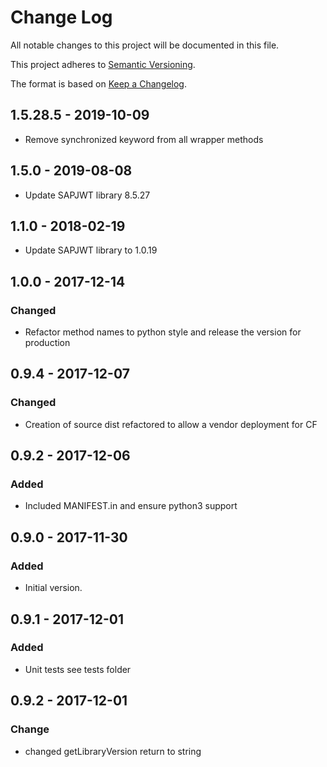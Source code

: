 # Change Log
All notable changes to this project will be documented in this file.

This project adheres to [Semantic Versioning](http://semver.org/).

The format is based on [Keep a Changelog](http://keepachangelog.com/).

## 1.5.28.5 - 2019-10-09
- Remove synchronized keyword from all wrapper methods

## 1.5.0 - 2019-08-08
- Update SAPJWT library 8.5.27

## 1.1.0 - 2018-02-19
- Update SAPJWT library to 1.0.19

## 1.0.0 - 2017-12-14

### Changed
- Refactor method names to python style and release the version for production

## 0.9.4 - 2017-12-07

### Changed
- Creation of source dist refactored to allow a vendor deployment for CF

## 0.9.2 - 2017-12-06

### Added
- Included MANIFEST.in and ensure python3 support

## 0.9.0 - 2017-11-30

### Added
- Initial version.

## 0.9.1 - 2017-12-01

### Added
- Unit tests see tests folder

## 0.9.2 - 2017-12-01

### Change
- changed getLibraryVersion return to string
